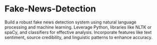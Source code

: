 # Fake-News-Detection
Build a robust fake news detection system using natural language processing and machine learning. Leverage Python, libraries like NLTK or spaCy, and classifiers for effective analysis. Incorporate features like text sentiment, source credibility, and linguistic patterns to enhance accuracy.
